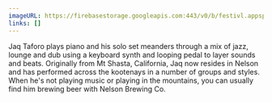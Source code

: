 ```yaml
---
imageURL: https://firebasestorage.googleapis.com:443/v0/b/festivl.appspot.com/o/userContent%2FBD532BF3-4476-46A4-AEEF-658A837BAEBD.png?alt=media&token=58f1af8d-7774-4fc5-a6d0-12a78aa6da98
links: []
---
```

Jaq Taforo plays piano and his solo set meanders through a mix of jazz, lounge and dub using a keyboard synth and looping pedal to layer sounds and beats. Originally from Mt Shasta, California, Jaq now resides in Nelson and has performed across the kootenays in a number of groups and styles. When he's not playing music or playing in the mountains, you can usually find him brewing beer with Nelson Brewing Co.